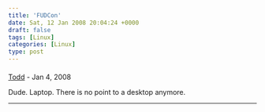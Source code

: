 ```yaml
---
title: 'FUDCon'
date: Sat, 12 Jan 2008 20:04:24 +0000
draft: false
tags: [Linux]
categories: [Linux]
type: post
---
```



#### 
[Todd](http://www.dma.org/cgi-bin/cgiwrap/tw/toddblog "taw@pobox.com") - <time datetime="2008-01-17 01:37:01">Jan 4, 2008</time>

Dude. Laptop. There is no point to a desktop anymore.
<hr />
